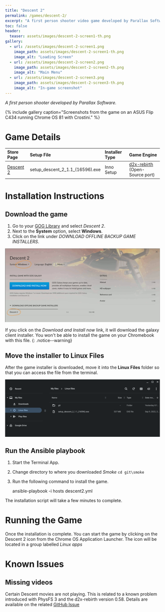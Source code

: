 ```yaml
---
title: "Descent 2"
permalink: /games/descent-2/
excerpt: "A first person shooter video game developed by Parallax Software."
toc: false
header:
  teaser: assets/images/descent-2-screen1-th.png
gallery:
  - url: /assets/images/descent-2-screen1.png
    image_path: assets/images/descent-2-screen1-th.png
    image_alt: "Loading Screen"
  - url: /assets/images/descent-2-screen2.png
    image_path: assets/images/descent-2-screen2-th.png
    image_alt: "Main Menu"
  - url: /assets/images/descent-2-screen3.png
    image_path: assets/images/descent-2-screen3-th.png
    image_alt: "In-game screenshot"
---
```


*A first person shooter developed by Parallax Software.*

{% include gallery caption="Screenshots from the game on an ASUS Flip C434 running Chrome OS 81 with Crostini." %}

# Game Details

| Store Page | Setup File | Installer Type | Game Engine |
|:--|:--|:--|:--|
| [Descent 2 <i class="fas fa-external-link-alt"></i>](https://gog.com/game/descent_2) | setup\_descent\_2\_1.1\_\(16596\).exe | Inno Setup |[d2x-rebirth <i class="fas fa-external-link-alt"></i>](https://www.dxx-rebirth.com) (Open-Source port) |

# Installation Instructions

## Download the game

1. Go to your [GOG Library](https://www.gog.com/en/account) and select *Descent 2*.
2. Next to the **System** option, select **Windows**.
3. Click on the link under *DOWNLOAD OFFLINE BACKUP GAME INSTALLERS*.

![Descent 2 Download page](/assets/images/descent-2-download.png)

If you click on the *Download and Install now* link, it will download the galaxy client installer.  You won't be able to install the game on your Chromebook with this file.
{: .notice--warning}

## Move the installer to Linux Files

After the game installer is downloaded, move it into the **Linux Files** folder so that you can access the file from the terminal.

![Descent 2 installer files](/assets/images/descent-2-files.png)

## Run the Ansible playbook

1. Start the Terminal App.
2. Change directory to where you downloaded *Smoke* `cd git\smoke`
3. Run the following command to install the game.

    ansible-playbook -i hosts descent2.yml

The installation script will take a few minutes to complete.

# Running the Game

Once the installation is complete.  You can start the game by clicking on the Descent 2 icon from the Chrome OS Application Launcher.  The icon will be located in a group labelled *Linux apps*

# Known Issues

## Missing videos

Certain Descent movies are not playing.  This is related to a known problem introduced with PhysFS 3 and the d2x-rebirth version 0.58.  Details are available on the related [GitHub Issue <i class="fas fa-external-link-alt"></i>](https://github.com/dxx-rebirth/dxx-rebirth/issues/379)

